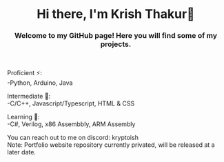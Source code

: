 <h1 align="center">Hi there, I'm Krish Thakur👋</h1>

<h3 align="center">Welcome to my GitHub page! Here you will find some of my projects.</h3>
<br>

Proficient ⚡:
<br />-Python, Arduino, Java

Intermediate 🌱:
<br />-C/C++, Javascript/Typescript, HTML & CSS

Learning 🔭:
<br />-C#, Verilog, x86 Assembbly, ARM Assembly

You can reach out to me on discord: kryptoish
<br />Note: Portfolio website repository currently privated, will be released at a later date.


<!--
**kryptoish/kryptoish** is a ✨ _special_ ✨ repository because its `README.md` (this file) appears on your GitHub profile.

Here are some ideas to get you started:

- 🔭 I’m currently working on ...
- 🌱 I’m currently learning ...
- 👯 I’m looking to collaborate on ...
- 🤔 I’m looking for help with ...
- 💬 Ask me about ...
- 📫 How to reach me: ...
- 😄 Pronouns: ...
- ⚡ Fun fact: ...
-->
